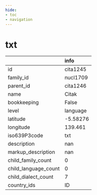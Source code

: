 ```yaml
---
hide:
- toc
- navigation
---
```

# txt
|                      | info     |
|:---------------------|:---------|
| id                   | cita1245 |
| family_id            | nucl1709 |
| parent_id            | cita1246 |
| name                 | Citak    |
| bookkeeping          | False    |
| level                | language |
| latitude             | -5.58276 |
| longitude            | 139.461  |
| iso639P3code         | txt      |
| description          | nan      |
| markup_description   | nan      |
| child_family_count   | 0        |
| child_language_count | 0        |
| child_dialect_count  | 7        |
| country_ids          | ID       |
